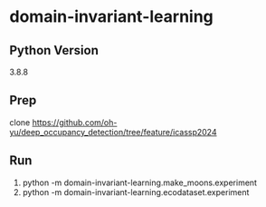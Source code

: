 # domain-invariant-learning

## Python Version
3.8.8

## Prep
clone https://github.com/oh-yu/deep_occupancy_detection/tree/feature/icassp2024

## Run
1. python -m domain-invariant-learning.make_moons.experiment
2. python -m domain-invariant-learning.ecodataset.experiment

